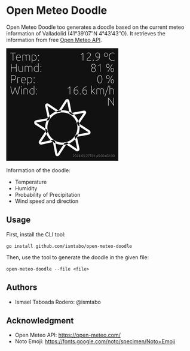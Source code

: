 # Open Meteo Doodle

Open Meteo Doodle too generates a doodle based on the current meteo information
of Valladolid (41°39′07″N 4°43′43″O). It retrieves the information from free
[Open Meteo API][open-meteo-api].

[open-meteo-api]: https://open-meteo.com/

![sample.png](/docs/imgs/sample.png)

Information of the doodle:

- Temperature
- Humidity
- Probability of Precipitation
- Wind speed and direction

## Usage

First, install the CLI tool:

```console
go install github.com/ismtabo/open-meteo-doodle
```

Then, use the tool to generate the doodle in the given file:

```console
open-meteo-doodle --file <file>
```

## Authors

- Ismael Taboada Rodero: @ismtabo

## Acknowledgment

- Open Meteo API: https://open-meteo.com/
- Noto Emoji: https://fonts.google.com/noto/specimen/Noto+Emoji
